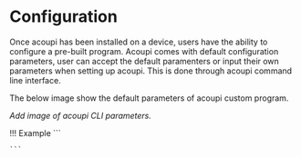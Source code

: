 # Configuration

Once acoupi has been installed on a device, users have the ability to configure a pre-built program.
Acoupi comes with default configuration parameters, user can accept the default paramenters or input their own parameters when setting up acoupi.
This is done through acoupi command line interface.

The below image show the default parameters of acoupi custom program.

_Add image of acoupi CLI parameters._

!!! Example
    ```

    ```